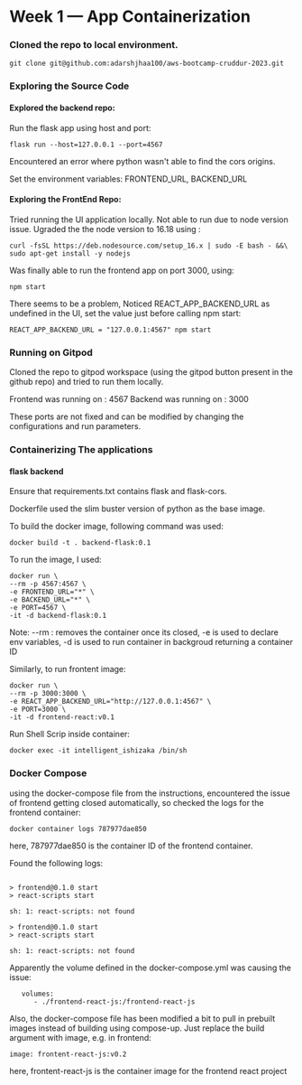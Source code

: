# Week 1 — App Containerization


### Cloned the repo to local environment.

```
git clone git@github.com:adarshjhaa100/aws-bootcamp-cruddur-2023.git
```

### Exploring the Source Code

#### Explored the backend repo:

Run the flask app using host and port:

```
flask run --host=127.0.0.1 --port=4567

```
Encountered an error where python wasn't able to find the cors origins.

Set the environment variables: FRONTEND_URL, BACKEND_URL


#### Exploring the FrontEnd Repo:

Tried running the UI application locally. Not able to run due to node version issue. Ugraded the the node version to 16.18 using :

```
curl -fsSL https://deb.nodesource.com/setup_16.x | sudo -E bash - &&\
sudo apt-get install -y nodejs
```

Was finally able to run the frontend app on port 3000, using:

```
npm start
```


There seems to be a problem, Noticed REACT_APP_BACKEND_URL as undefined in the UI, set the value just before calling npm start:

```
REACT_APP_BACKEND_URL = "127.0.0.1:4567" npm start
```

### Running on Gitpod 
Cloned the repo to gitpod workspace (using the gitpod button present in the github repo) and tried to run them locally.

Frontend was running on : 4567
Backend was running on : 3000 

These ports are not fixed and can be modified by changing the configurations and run parameters.

### Containerizing The applications

#### flask backend

Ensure that requirements.txt contains flask and flask-cors.

Dockerfile used the slim buster version of python as the base image.

To build the docker image, following command was used:

```
docker build -t . backend-flask:0.1
```

To run the image, I used:
```
docker run \
--rm -p 4567:4567 \
-e FRONTEND_URL="*" \
-e BACKEND_URL="*" \
-e PORT=4567 \
-it -d backend-flask:0.1
```
Note: --rm : removes the container once its closed, -e is used to declare env variables, -d is used to run container in backgroud returning a container ID



Similarly, to run frontent image:

```
docker run \
--rm -p 3000:3000 \
-e REACT_APP_BACKEND_URL="http://127.0.0.1:4567" \
-e PORT=3000 \
-it -d frontend-react:v0.1
```

Run Shell Scrip inside container:
```
docker exec -it intelligent_ishizaka /bin/sh
```



### Docker Compose

using the docker-compose file from the instructions, encountered the issue of frontend getting closed automatically, so checked the logs for the frontend container:

```
docker container logs 787977dae850
```
here, 787977dae850 is the container ID of the frontend container.

Found the following logs:
```

> frontend@0.1.0 start
> react-scripts start

sh: 1: react-scripts: not found

> frontend@0.1.0 start
> react-scripts start

sh: 1: react-scripts: not found

```

Apparently the volume defined in the docker-compose.yml was causing the issue:

```
   volumes:
      - ./frontend-react-js:/frontend-react-js
```

Also, the docker-compose file has been modified a bit to pull in prebuilt images instead of building using compose-up. Just replace the build argument with image, e.g. in frontend:

```
image: frontent-react-js:v0.2
```
here, frontent-react-js is the container image for the frontend react project







